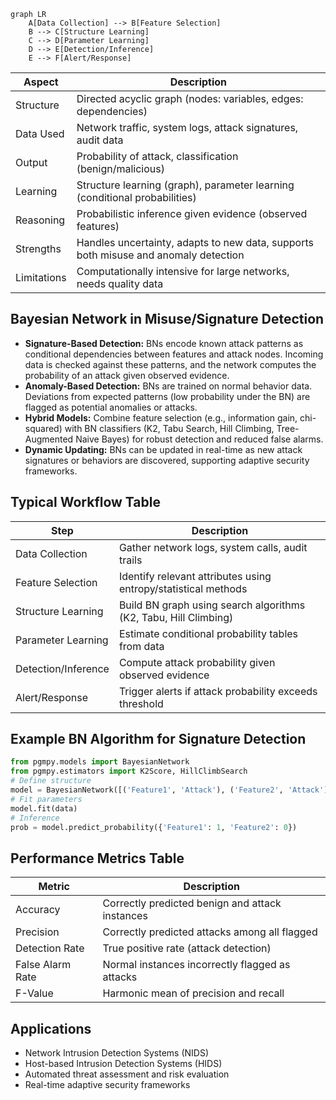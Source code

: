 ```mermaid 
graph LR
    A[Data Collection] --> B[Feature Selection]
    B --> C[Structure Learning]
    C --> D[Parameter Learning]
    D --> E[Detection/Inference]
    E --> F[Alert/Response]
```

| Aspect      | Description                                                                         |
| ----------- | ----------------------------------------------------------------------------------- |
| Structure   | Directed acyclic graph (nodes: variables, edges: dependencies)                      |
| Data Used   | Network traffic, system logs, attack signatures, audit data                         |
| Output      | Probability of attack, classification (benign/malicious)                            |
| Learning    | Structure learning (graph), parameter learning (conditional probabilities)          |
| Reasoning   | Probabilistic inference given evidence (observed features)                          |
| Strengths   | Handles uncertainty, adapts to new data, supports both misuse and anomaly detection |
| Limitations | Computationally intensive for large networks, needs quality data                    |

## Bayesian Network in Misuse/Signature Detection

- **Signature-Based Detection:** BNs encode known attack patterns as conditional dependencies between features and attack nodes. Incoming data is checked against these patterns, and the network computes the probability of an attack given observed evidence.
- **Anomaly-Based Detection:** BNs are trained on normal behavior data. Deviations from expected patterns (low probability under the BN) are flagged as potential anomalies or attacks.
- **Hybrid Models:** Combine feature selection (e.g., information gain, chi-squared) with BN classifiers (K2, Tabu Search, Hill Climbing, Tree-Augmented Naive Bayes) for robust detection and reduced false alarms.
- **Dynamic Updating:** BNs can be updated in real-time as new attack signatures or behaviors are discovered, supporting adaptive security frameworks.

## Typical Workflow Table

|Step|Description|
|---|---|
|Data Collection|Gather network logs, system calls, audit trails|
|Feature Selection|Identify relevant attributes using entropy/statistical methods|
|Structure Learning|Build BN graph using search algorithms (K2, Tabu, Hill Climbing)|
|Parameter Learning|Estimate conditional probability tables from data|
|Detection/Inference|Compute attack probability given observed evidence|
|Alert/Response|Trigger alerts if attack probability exceeds threshold|

## Example BN Algorithm for Signature Detection
```python
from pgmpy.models import BayesianNetwork
from pgmpy.estimators import K2Score, HillClimbSearch
# Define structure
model = BayesianNetwork([('Feature1', 'Attack'), ('Feature2', 'Attack')])
# Fit parameters
model.fit(data)
# Inference
prob = model.predict_probability({'Feature1': 1, 'Feature2': 0})
```
## Performance Metrics Table

|Metric|Description|
|---|---|
|Accuracy|Correctly predicted benign and attack instances|
|Precision|Correctly predicted attacks among all flagged|
|Detection Rate|True positive rate (attack detection)|
|False Alarm Rate|Normal instances incorrectly flagged as attacks|
|F-Value|Harmonic mean of precision and recall|
## Applications
- Network Intrusion Detection Systems (NIDS)
- Host-based Intrusion Detection Systems (HIDS)
- Automated threat assessment and risk evaluation
- Real-time adaptive security frameworks